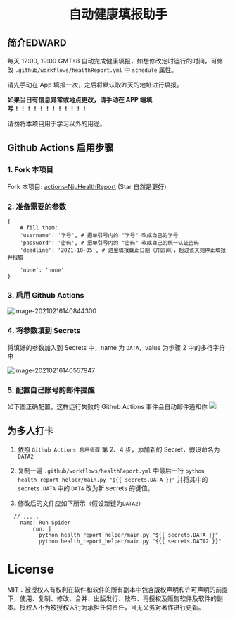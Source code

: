 <div align="center">
<h1 align="center">自动健康填报助手</h1>
</div>

## 简介EDWARD

每天 12:00, 19:00 GMT+8 自动完成健康填报，如想修改定时运行的时间，可修改 `.github/workflows/healthReport.yml` 中 `schedule` 属性。

请先手动在 App 填报一次，之后将默认取昨天的地址进行填报。

**如果当日有信息异常或地点更改，请手动在 APP 端填写！！！！！！！！！！！！**

请勿将本项目用于学习以外的用途。

## Github Actions 启用步骤

### 1. Fork 本项目

Fork 本项目: [actions-NjuHealthReport](https://github.com/zhangt2333/actions-NjuHealthReport) (Star 自然是更好)

### 2. 准备需要的参数

```
{
    # fill them:
    'username': '学号', # 把单引号内的 "学号" 改成自己的学号
    'password': '密码', # 把单引号内的 "密码" 改成自己的统一认证密码
    'deadline': '2021-10-05', # 这里填报截止日期（开区间），超过该天则停止填报并报错

    'none': 'none'
}
```

### 3. 启用 Github Actions

![image-20210216140844300](README/image-20210216140844300.png)

### 4. 将参数填到 Secrets

将填好的参数加入到 Secrets 中，name 为 `DATA`，value 为步骤 2 中的多行字符串

![image-20210216140557947](README/image-20210216140557947.png)

### 5. 配置自己账号的邮件提醒

如下图正确配置，这样运行失败的 Github Actions 事件会自动邮件通知你
![](README/img5.png)

## 为多人打卡

1. 依照 `Github Actions 启用步骤` 第 2、4 步，添加新的 Secret，假设命名为 `DATA2`  

2. 复制一遍 `.github/workflows/healthReport.yml` 中最后一行 `python health_report_helper/main.py "${{ secrets.DATA }}"` 并将其中的 `secrets.DATA` 中的 `DATA` 改为新 secrets 的键值。

3. 修改后的文件应如下所示（假设新键为`DATA2`）

```
  // .....
  - name: Run Spider
        run: |
          python health_report_helper/main.py "${{ secrets.DATA }}"
          python health_report_helper/main.py "${{ secrets.DATA2 }}"
```

# License

MIT：被授权人有权利在软件和软件的所有副本中包含版权声明和许可声明的前提下，使用、复制、修改、合并、出版发行、散布、再授权及贩售软件及软件的副本。授权人不为被授权人行为承担任何责任，且无义务对著作进行更新。
